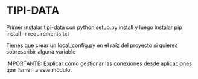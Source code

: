 TIPI-DATA
=========

Primer instalar tipi-data con python setup.py install y luego instalar pip install -r requirements.txt

Tienes que crear un local_config.py en el raíz del proyecto si quieres sobrescribir alguna variable

IMPORTANTE: Explicar cómo gestionar las conexiones desde aplicaciones que llamen a este módulo.
